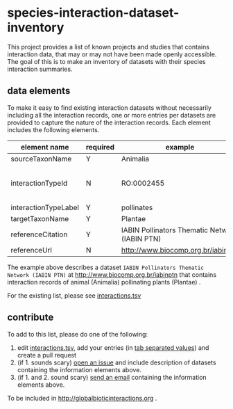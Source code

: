 # species-interaction-dataset-inventory
This project provides a list of known projects and studies that contains interaction data, that may or may not have been made openly accessible. The goal of this is to make an inventory of datasets with their species interaction summaries.

## data elements

To make it easy to find existing interaction datasets without necessarily including all the interaction records,  one or more entries per datasets are provided to capture the nature of the interaction records. Each element includes the following elements.

element name | required | example | description
--- | --- | --- | ---
sourceTaxonName | Y | Animalia | describes a starting point of an interaction
interactionTypeId | N | RO:0002455 | a identifier for the interaction from Relations Ontology (e.g., see http://www.ontobee.org/ontology/RO?iri=http://purl.obolibrary.org/obo/RO_0002556)
interactionTypeLabel | Y | pollinates | human readable description of the interaction
targetTaxonName | Y | Plantae | describes a 
referenceCitation | Y | IABIN Pollinators Thematic Network (IABIN PTN) | citation for specific dataset	
referenceUrl | N | http://www.biocomp.org.br/iabinptn | link to dataset

The example above describes a dataset ```IABIN Pollinators Thematic Network (IABIN PTN)``` at http://www.biocomp.org.br/iabinptn that contains interaction records of animal (Animalia) pollinating plants (Plantae) .

For the existing list, please see [interactions.tsv](./interactions.tsv)

## contribute 
To add to this list, please do one of the following:

1. edit [interactions.tsv](./interactions.tsv), add your entries (in [tab separated values](https://en.wikipedia.org/wiki/Tab-separated_values)) and create a pull request
2. (if 1. sounds scary) [open an issue](../../issues/new) and include description of datasets containing the information elements above.
3. (if 1. and 2. sound scary) [send an email](mailto:info@globalbioticinteractions.org) containing the information elements above.

To be included in http://globalbioticinteractions.org .
